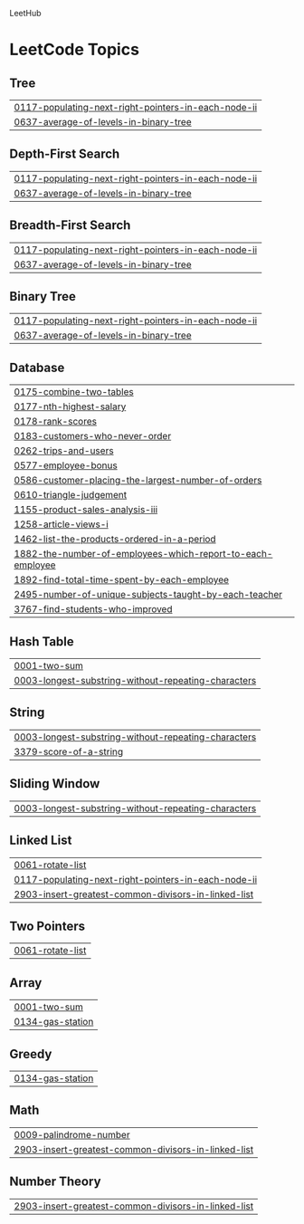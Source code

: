 LeetHub
<!---LeetCode Topics Start-->
# LeetCode Topics
## Tree
|  |
| ------- |
| [0117-populating-next-right-pointers-in-each-node-ii](https://github.com/yu-heejin/LeetHub/tree/master/0117-populating-next-right-pointers-in-each-node-ii) |
| [0637-average-of-levels-in-binary-tree](https://github.com/yu-heejin/LeetHub/tree/master/0637-average-of-levels-in-binary-tree) |
## Depth-First Search
|  |
| ------- |
| [0117-populating-next-right-pointers-in-each-node-ii](https://github.com/yu-heejin/LeetHub/tree/master/0117-populating-next-right-pointers-in-each-node-ii) |
| [0637-average-of-levels-in-binary-tree](https://github.com/yu-heejin/LeetHub/tree/master/0637-average-of-levels-in-binary-tree) |
## Breadth-First Search
|  |
| ------- |
| [0117-populating-next-right-pointers-in-each-node-ii](https://github.com/yu-heejin/LeetHub/tree/master/0117-populating-next-right-pointers-in-each-node-ii) |
| [0637-average-of-levels-in-binary-tree](https://github.com/yu-heejin/LeetHub/tree/master/0637-average-of-levels-in-binary-tree) |
## Binary Tree
|  |
| ------- |
| [0117-populating-next-right-pointers-in-each-node-ii](https://github.com/yu-heejin/LeetHub/tree/master/0117-populating-next-right-pointers-in-each-node-ii) |
| [0637-average-of-levels-in-binary-tree](https://github.com/yu-heejin/LeetHub/tree/master/0637-average-of-levels-in-binary-tree) |
## Database
|  |
| ------- |
| [0175-combine-two-tables](https://github.com/yu-heejin/LeetHub/tree/master/0175-combine-two-tables) |
| [0177-nth-highest-salary](https://github.com/yu-heejin/LeetHub/tree/master/0177-nth-highest-salary) |
| [0178-rank-scores](https://github.com/yu-heejin/LeetHub/tree/master/0178-rank-scores) |
| [0183-customers-who-never-order](https://github.com/yu-heejin/LeetHub/tree/master/0183-customers-who-never-order) |
| [0262-trips-and-users](https://github.com/yu-heejin/LeetHub/tree/master/0262-trips-and-users) |
| [0577-employee-bonus](https://github.com/yu-heejin/LeetHub/tree/master/0577-employee-bonus) |
| [0586-customer-placing-the-largest-number-of-orders](https://github.com/yu-heejin/LeetHub/tree/master/0586-customer-placing-the-largest-number-of-orders) |
| [0610-triangle-judgement](https://github.com/yu-heejin/LeetHub/tree/master/0610-triangle-judgement) |
| [1155-product-sales-analysis-iii](https://github.com/yu-heejin/LeetHub/tree/master/1155-product-sales-analysis-iii) |
| [1258-article-views-i](https://github.com/yu-heejin/LeetHub/tree/master/1258-article-views-i) |
| [1462-list-the-products-ordered-in-a-period](https://github.com/yu-heejin/LeetHub/tree/master/1462-list-the-products-ordered-in-a-period) |
| [1882-the-number-of-employees-which-report-to-each-employee](https://github.com/yu-heejin/LeetHub/tree/master/1882-the-number-of-employees-which-report-to-each-employee) |
| [1892-find-total-time-spent-by-each-employee](https://github.com/yu-heejin/LeetHub/tree/master/1892-find-total-time-spent-by-each-employee) |
| [2495-number-of-unique-subjects-taught-by-each-teacher](https://github.com/yu-heejin/LeetHub/tree/master/2495-number-of-unique-subjects-taught-by-each-teacher) |
| [3767-find-students-who-improved](https://github.com/yu-heejin/LeetHub/tree/master/3767-find-students-who-improved) |
## Hash Table
|  |
| ------- |
| [0001-two-sum](https://github.com/yu-heejin/LeetHub/tree/master/0001-two-sum) |
| [0003-longest-substring-without-repeating-characters](https://github.com/yu-heejin/LeetHub/tree/master/0003-longest-substring-without-repeating-characters) |
## String
|  |
| ------- |
| [0003-longest-substring-without-repeating-characters](https://github.com/yu-heejin/LeetHub/tree/master/0003-longest-substring-without-repeating-characters) |
| [3379-score-of-a-string](https://github.com/yu-heejin/LeetHub/tree/master/3379-score-of-a-string) |
## Sliding Window
|  |
| ------- |
| [0003-longest-substring-without-repeating-characters](https://github.com/yu-heejin/LeetHub/tree/master/0003-longest-substring-without-repeating-characters) |
## Linked List
|  |
| ------- |
| [0061-rotate-list](https://github.com/yu-heejin/LeetHub/tree/master/0061-rotate-list) |
| [0117-populating-next-right-pointers-in-each-node-ii](https://github.com/yu-heejin/LeetHub/tree/master/0117-populating-next-right-pointers-in-each-node-ii) |
| [2903-insert-greatest-common-divisors-in-linked-list](https://github.com/yu-heejin/LeetHub/tree/master/2903-insert-greatest-common-divisors-in-linked-list) |
## Two Pointers
|  |
| ------- |
| [0061-rotate-list](https://github.com/yu-heejin/LeetHub/tree/master/0061-rotate-list) |
## Array
|  |
| ------- |
| [0001-two-sum](https://github.com/yu-heejin/LeetHub/tree/master/0001-two-sum) |
| [0134-gas-station](https://github.com/yu-heejin/LeetHub/tree/master/0134-gas-station) |
## Greedy
|  |
| ------- |
| [0134-gas-station](https://github.com/yu-heejin/LeetHub/tree/master/0134-gas-station) |
## Math
|  |
| ------- |
| [0009-palindrome-number](https://github.com/yu-heejin/LeetHub/tree/master/0009-palindrome-number) |
| [2903-insert-greatest-common-divisors-in-linked-list](https://github.com/yu-heejin/LeetHub/tree/master/2903-insert-greatest-common-divisors-in-linked-list) |
## Number Theory
|  |
| ------- |
| [2903-insert-greatest-common-divisors-in-linked-list](https://github.com/yu-heejin/LeetHub/tree/master/2903-insert-greatest-common-divisors-in-linked-list) |
<!---LeetCode Topics End-->